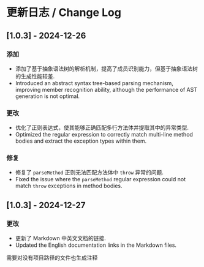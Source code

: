 # 更新日志 / Change Log

## [1.0.3] - 2024-12-26
### 添加
- 添加了基于抽象语法树的解析机制，提高了成员识别能力，但基于抽象语法树的生成性能较差.
- Introduced an abstract syntax tree-based parsing mechanism, improving member recognition ability, although the performance of AST generation is not optimal.

### 更改
- 优化了正则表达式，使其能够正确匹配多行方法体并提取其中的异常类型.
- Optimized the regular expression to correctly match multi-line method bodies and extract the exception types within them.

### 修复
- 修复了 `parseMethod` 正则无法匹配方法体中 `throw` 异常的问题.
- Fixed the issue where the `parseMethod` regular expression could not match `throw` exceptions in method bodies.

## [1.0.3] - 2024-12-27
### 更改
- 更新了 Markdown 中英文文档的链接.
- Updated the English documentation links in the Markdown files.


需要对没有项目路径的文件也生成注释